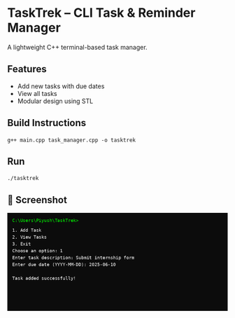 # TaskTrek – CLI Task & Reminder Manager

A lightweight C++ terminal-based task manager.

## Features
- Add new tasks with due dates
- View all tasks
- Modular design using STL

## Build Instructions

```
g++ main.cpp task_manager.cpp -o tasktrek
```

## Run
```
./tasktrek
```
## 📸 Screenshot
![TaskTrek Terminal](TaskTrek_Terminal.png)
